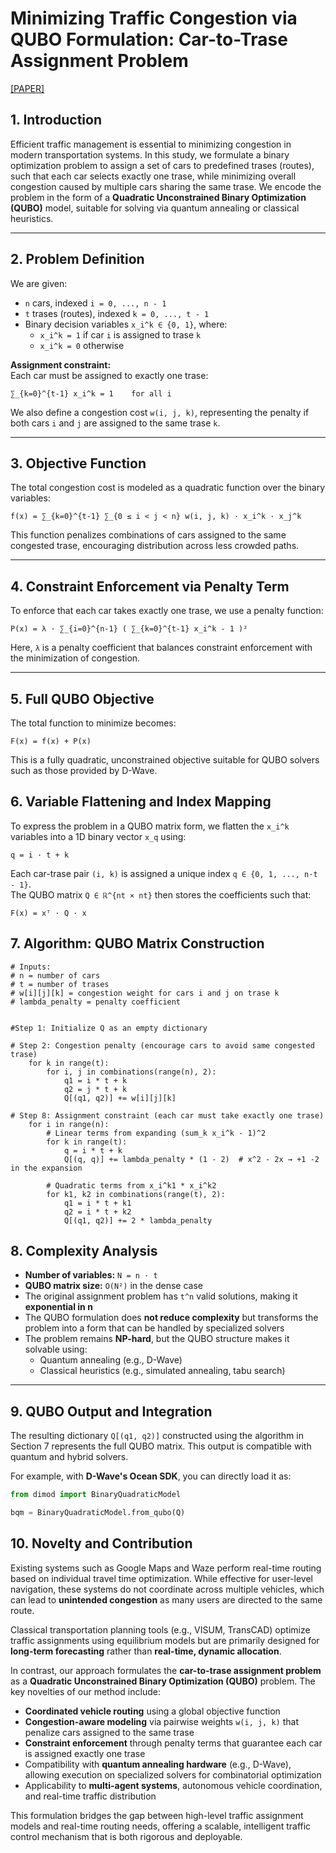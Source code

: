 # Minimizing Traffic Congestion via QUBO Formulation: Car-to-Trase Assignment Problem
[[PAPER]]() 



## 1. Introduction

Efficient traffic management is essential to minimizing congestion in modern transportation systems. In this study, we formulate a binary optimization problem to assign a set of cars to predefined trases (routes), such that each car selects exactly one trase, while minimizing overall congestion caused by multiple cars sharing the same trase. We encode the problem in the form of a **Quadratic Unconstrained Binary Optimization (QUBO)** model, suitable for solving via quantum annealing or classical heuristics.

---

## 2. Problem Definition

We are given:

- `n` cars, indexed `i = 0, ..., n - 1`
- `t` trases (routes), indexed `k = 0, ..., t - 1`
- Binary decision variables `x_i^k ∈ {0, 1}`, where:
  - `x_i^k = 1` if car `i` is assigned to trase `k`
  - `x_i^k = 0` otherwise

**Assignment constraint:**  
Each car must be assigned to exactly one trase:

    ∑_{k=0}^{t-1} x_i^k = 1    for all i

We also define a congestion cost `w(i, j, k)`, representing the penalty if both cars `i` and `j` are assigned to the same trase `k`.


---

## 3. Objective Function

The total congestion cost is modeled as a quadratic function over the binary variables:

    f(x) = ∑_{k=0}^{t-1} ∑_{0 ≤ i < j < n} w(i, j, k) · x_i^k · x_j^k

This function penalizes combinations of cars assigned to the same congested trase, encouraging distribution across less crowded paths.

---

## 4. Constraint Enforcement via Penalty Term

To enforce that each car takes exactly one trase, we use a penalty function:

    P(x) = λ · ∑_{i=0}^{n-1} ( ∑_{k=0}^{t-1} x_i^k - 1 )²

Here, `λ` is a penalty coefficient that balances constraint enforcement with the minimization of congestion.

---

## 5. Full QUBO Objective

The total function to minimize becomes:

    F(x) = f(x) + P(x)

This is a fully quadratic, unconstrained objective suitable for QUBO solvers such as those provided by D-Wave.


## 6. Variable Flattening and Index Mapping

To express the problem in a QUBO matrix form, we flatten the `x_i^k` variables into a 1D binary vector `x_q` using:

    q = i · t + k

Each car-trase pair `(i, k)` is assigned a unique index `q ∈ {0, 1, ..., n·t - 1}`.  
The QUBO matrix `Q ∈ ℝ^{nt × nt}` then stores the coefficients such that:

    F(x) = xᵀ · Q · x


## 7. Algorithm: QUBO Matrix Construction

```
# Inputs:
# n = number of cars
# t = number of trases
# w[i][j][k] = congestion weight for cars i and j on trase k
# lambda_penalty = penalty coefficient


#Step 1: Initialize Q as an empty dictionary

# Step 2: Congestion penalty (encourage cars to avoid same congested trase)
    for k in range(t):
        for i, j in combinations(range(n), 2):
            q1 = i * t + k
            q2 = j * t + k
            Q[(q1, q2)] += w[i][j][k]

# Step 8: Assignment constraint (each car must take exactly one trase)
    for i in range(n):
        # Linear terms from expanding (sum_k x_i^k - 1)^2
        for k in range(t):
            q = i * t + k
            Q[(q, q)] += lambda_penalty * (1 - 2)  # x^2 - 2x → +1 -2 in the expansion

        # Quadratic terms from x_i^k1 * x_i^k2
        for k1, k2 in combinations(range(t), 2):
            q1 = i * t + k1
            q2 = i * t + k2
            Q[(q1, q2)] += 2 * lambda_penalty
```

## 8. Complexity Analysis

- **Number of variables:** `N = n · t`
- **QUBO matrix size:** `O(N²)` in the dense case
- The original assignment problem has `t^n` valid solutions, making it **exponential in n**
- The QUBO formulation does **not reduce complexity** but transforms the problem into a form that can be handled by specialized solvers
- The problem remains **NP-hard**, but the QUBO structure makes it solvable using:
  - Quantum annealing (e.g., D-Wave)
  - Classical heuristics (e.g., simulated annealing, tabu search)

---

## 9. QUBO Output and Integration

The resulting dictionary `Q[(q1, q2)]` constructed using the algorithm in Section 7 represents the full QUBO matrix. This output is compatible with quantum and hybrid solvers.

For example, with **D-Wave's Ocean SDK**, you can directly load it as:

```python
from dimod import BinaryQuadraticModel

bqm = BinaryQuadraticModel.from_qubo(Q)
```

## 10. Novelty and Contribution

Existing systems such as Google Maps and Waze perform real-time routing based on individual travel time optimization. While effective for user-level navigation, these systems do not coordinate across multiple vehicles, which can lead to **unintended congestion** as many users are directed to the same route.

Classical transportation planning tools (e.g., VISUM, TransCAD) optimize traffic assignments using equilibrium models but are primarily designed for **long-term forecasting** rather than **real-time, dynamic allocation**.

In contrast, our approach formulates the **car-to-trase assignment problem** as a **Quadratic Unconstrained Binary Optimization (QUBO)** problem. The key novelties of our method include:

- **Coordinated vehicle routing** using a global objective function
- **Congestion-aware modeling** via pairwise weights `w(i, j, k)` that penalize cars assigned to the same trase
- **Constraint enforcement** through penalty terms that guarantee each car is assigned exactly one trase
- Compatibility with **quantum annealing hardware** (e.g., D-Wave), allowing execution on specialized solvers for combinatorial optimization
- Applicability to **multi-agent systems**, autonomous vehicle coordination, and real-time traffic distribution

This formulation bridges the gap between high-level traffic assignment models and real-time routing needs, offering a scalable, intelligent traffic control mechanism that is both rigorous and deployable.

